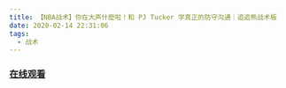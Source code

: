 ```yaml
---
title: 【NBA战术】你在大声什麽啦！和 PJ Tucker 学真正的防守沟通｜追追熊战术板
date: 2020-02-14 22:31:06
tags:
  - 战术
---
```


### <a href="https://www.weibo.com/tv/v/Iu8jj3q02?fid=1034:4471816803254278" target="_blank">在线观看</a>

